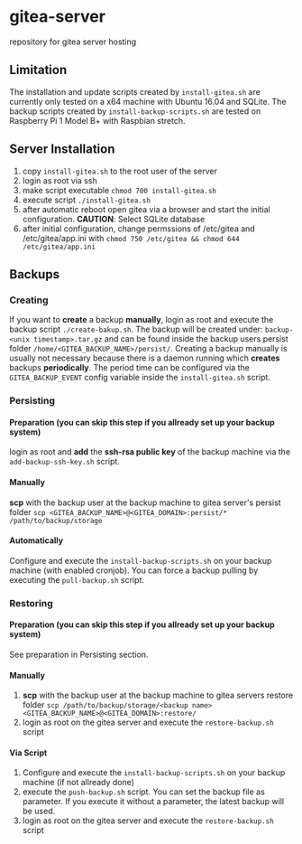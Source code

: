 # gitea-server

repository for gitea server hosting


## Limitation

The installation and update scripts created by `install-gitea.sh` are currently only tested on a x64 machine with Ubuntu 16.04 and SQLite.
The backup scripts created by `install-backup-scripts.sh` are tested on Raspberry Pi 1 Model B+ with Raspbian stretch.


## Server Installation

1. copy `install-gitea.sh` to the root user of the server
1. login as root via ssh
1. make script executable `chmod 700 install-gitea.sh`
1. execute script `./install-gitea.sh`
1. after automatic reboot open gitea via a browser and start the initial configuration. **CAUTION**: Select SQLite database
1. after initial configuration, change permssions of /etc/gitea and /etc/gitea/app.ini with `chmod 750 /etc/gitea && chmod 644 /etc/gitea/app.ini`


## Backups

### Creating

If you want to **create** a backup **manually**, login as root and execute the backup script `./create-bakup.sh`. The backup will be created under: `backup-<unix timestamp>.tar.gz` and can be found inside the backup users persist folder `/home/<GITEA_BACKUP_NAME>/persist/`. Creating a backup manually is usually not necessary because there is a daemon running which **creates** backups **periodically**. The period time can be configured via the `GITEA_BACKUP_EVENT` config variable inside the `install-gitea.sh` script.
    

### Persisting

#### Preparation (you can skip this step if you allready set up your backup system)

login as root and **add** the **ssh-rsa public key** of the backup machine via the `add-backup-ssh-key.sh` script.

#### Manually

**scp** with the backup user at the backup machine to gitea server's persist folder `scp <GITEA_BACKUP_NAME>@<GITEA_DOMAIN>:persist/* /path/to/backup/storage`

#### Automatically

Configure and execute the `install-backup-scripts.sh` on your backup machine (with enabled cronjob). You can force a backup pulling by executing the `pull-backup.sh` script.

### Restoring

#### Preparation (you can skip this step if you allready set up your backup system)

See preparation in Persisting section.

#### Manually

1. **scp** with the backup user at the backup machine to gitea servers restore folder `scp /path/to/backup/storage/<backup name> <GITEA_BACKUP_NAME>@<GITEA_DOMAIN>:restore/`
1. login as root on the gitea server and execute the `restore-backup.sh` script

#### Via Script

1. Configure and execute the `install-backup-scripts.sh` on your backup machine (if not allready done)
1. execute the `push-backup.sh` script. You can set the backup file as parameter. If you execute it without a parameter, the latest backup will be used.
1. login as root on the gitea server and execute the `restore-backup.sh` script